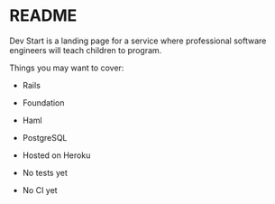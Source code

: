 # README

Dev Start is a landing page for a service where professional software
engineers will teach children to program.

Things you may want to cover:

* Rails

* Foundation

* Haml

* PostgreSQL

* Hosted on Heroku

* No tests yet

* No CI yet

